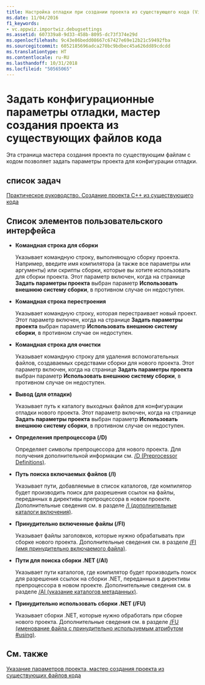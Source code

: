 ```yaml
---
title: Настройка отладки при создании проекта из существующего кода (Visual C++)
ms.date: 11/04/2016
f1_keywords:
- vc.appwiz.importwiz.debugsettings
ms.assetid: 607339a8-9d33-458b-8095-dc73f374e29d
ms.openlocfilehash: 9c43e86bedd08667c67427e69e12b21c59492fba
ms.sourcegitcommit: 6052185696adca270bc9bdbec45a626dd89cdcdd
ms.translationtype: HT
ms.contentlocale: ru-RU
ms.lasthandoff: 10/31/2018
ms.locfileid: "50565065"
---
```

# <a name="specify-debug-configuration-settings-create-new-project-from-existing-code-files-wizard"></a>Задать конфигурационные параметры отладки, мастер создания проекта из существующих файлов кода

Эта страница мастера создания проекта по существующим файлам с кодом позволяет задать параметры проекта для конфигурации отладки.

## <a name="task-list"></a>список задач

[Практическое руководство. Создание проекта C++ из существующего кода](../ide/how-to-create-a-cpp-project-from-existing-code.md)

## <a name="uielement-list"></a>Список элементов пользовательского интерфейса

- **Командная строка для сборки**

   Указывает командную строку, выполняющую сборку проекта. Например, введите имя компилятора (а также все параметры или аргументы) или скрипты сборки, которые вы хотите использовать для сборки проекта. Этот параметр включен, когда на странице **Задать параметры проекта** выбран параметр **Использовать внешнюю систему сборки**, в противном случае он недоступен.

- **Командная строка перестроения**

   Указывает командную строку, которая перестраивает новый проект. Этот параметр включен, когда на странице **Задать параметры проекта** выбран параметр **Использовать внешнюю систему сборки**, в противном случае он недоступен.

- **Командная строка для очистки**

   Указывает командную строку для удаления вспомогательных файлов, создаваемых средствами сборки для нового проекта. Этот параметр включен, когда на странице **Задать параметры проекта** выбран параметр **Использовать внешнюю систему сборки**, в противном случае он недоступен.

- **Вывод (для отладки)**

   Указывает путь к каталогу выходных файлов для конфигурации отладки нового проекта. Этот параметр включен, когда на странице **Задать параметры проекта** выбран параметр **Использовать внешнюю систему сборки**, в противном случае он недоступен.

- **Определения препроцессора (/D)**

   Определяет символы препроцессора для нового проекта. Для получения дополнительной информации см. [/D (Preprocessor Definitions)](../build/reference/d-preprocessor-definitions.md).

- **Путь поиска включаемых файлов (/I)**

   Указывает пути, добавляемые в список каталогов, где компилятор будет производить поиск для разрешения ссылок на файлы, переданных в директивы препроцессора в новом проекте. Дополнительные сведения см. в разделе [/I (дополнительные каталоги включения)](../build/reference/i-additional-include-directories.md).

- **Принудительно включенные файлы (/FI)**

   Указывает файлы заголовков, которые нужно обрабатывать при сборке нового проекта. Дополнительные сведения см. в разделе [/FI (имя принудительно включаемого файла)](../build/reference/fi-name-forced-include-file.md).

- **Пути для поиска сборки .NET (/AI)**

   Указывает пути каталогов, где компилятор будет производить поиск для разрешения ссылок на сборки .NET, переданных в директивы препроцессора в новом проекте. Дополнительные сведения см. в разделе [/AI (указание каталогов метаданных)](../build/reference/ai-specify-metadata-directories.md).

- **Принудительно использовать сборки .NET (/FU)**

   Указывает сборки .NET, которые нужно обработать при сборке нового проекта. Дополнительные сведения см. в разделе [/FU (именование файла с принудительно используемым атрибутом #using)](../build/reference/fu-name-forced-hash-using-file.md).

## <a name="see-also"></a>См. также

[Указание параметров проекта, мастер создания проекта из существующих файлов кода](../ide/specify-project-settings-create-new-project-from-existing-code-files-wizard.md)
